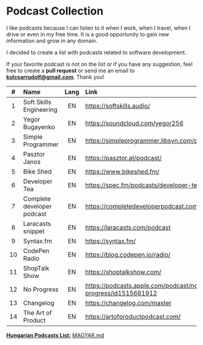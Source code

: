 # Podcast Collection

I like podcasts because I can listen to it when I work, when I travel, when I drive or even in my free time. It is a good opportunity to gain new information and grow in any domain.

I decided to create a list with podcasts related to software development.

If your favorite podcast is not on the list or if you have any suggestion, feel free to create a **pull request** or send me an email to **kulcsarrudolf@gmail.com**. Thank you!

|  #  | Name                       | Lang | Link                                                        |
| :-: | :------------------------- | :--: | :---------------------------------------------------------- |
|  1  | Soft Skills Engineering    |  EN  | https://softskills.audio/                                   |
|  2  | Yegor Bugayenko            |  EN  | https://soundcloud.com/yegor256                             |
|  3  | Simple Programmer          |  EN  | https://simpleprogrammer.libsyn.com/podcast                 |
|  4  | Pasztor Janos              |  EN  | https://pasztor.at/podcast/                                 |
|  5  | Bike Shed                  |  EN  | https://www.bikeshed.fm/                                    |
|  6  | Developer Tea              |  EN  | https://spec.fm/podcasts/developer-tea                      |
|  7  | Complete developer podcast |  EN  | https://completedeveloperpodcast.com/                       |
|  8  | Laracasts snippet          |  EN  | https://laracasts.com/podcast                               |
|  9  | Syntax.fm                  |  EN  | https://syntax.fm/                                          |
| 10  | CodePen Radio              |  EN  | https://blog.codepen.io/radio/                              |
| 11  | ShopTalk Show              |  EN  | https://shoptalkshow.com/                                   |
| 12  | No Progress                |  EN  | https://podcasts.apple.com/podcast/no-progress/id1515681912 |
| 13  | Changelog                  |  EN  | https://changelog.com/master                                |
| 14  | The Art of Product         |  EN  | https://artofproductpodcast.com/                            |

[**Hungarian Podcasts List:**](https://github.com/kulcsarrudolf/podcast/blob/master/MAGYAR.MD) [MAGYAR.md](https://github.com/kulcsarrudolf/podcast/blob/master/MAGYAR.MD)
